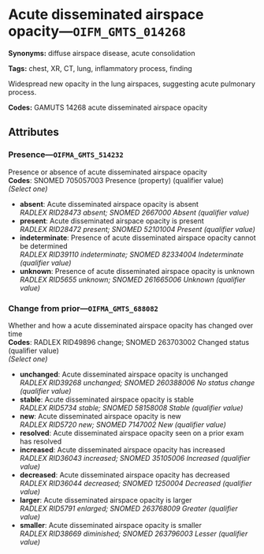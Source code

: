# Acute disseminated airspace opacity—`OIFM_GMTS_014268`

**Synonyms:** diffuse airspace disease, acute consolidation

**Tags:** chest, XR, CT, lung, inflammatory process, finding

Widespread new opacity in the lung airspaces, suggesting acute pulmonary process.

**Codes:** GAMUTS 14268 acute disseminated airspace opacity

## Attributes

### Presence—`OIFMA_GMTS_514232`

Presence or absence of acute disseminated airspace opacity  
**Codes**: SNOMED 705057003 Presence (property) (qualifier value)  
*(Select one)*

- **absent**: Acute disseminated airspace opacity is absent  
_RADLEX RID28473 absent; SNOMED 2667000 Absent (qualifier value)_
- **present**: Acute disseminated airspace opacity is present  
_RADLEX RID28472 present; SNOMED 52101004 Present (qualifier value)_
- **indeterminate**: Presence of acute disseminated airspace opacity cannot be determined  
_RADLEX RID39110 indeterminate; SNOMED 82334004 Indeterminate (qualifier value)_
- **unknown**: Presence of acute disseminated airspace opacity is unknown  
_RADLEX RID5655 unknown; SNOMED 261665006 Unknown (qualifier value)_

### Change from prior—`OIFMA_GMTS_688082`

Whether and how a acute disseminated airspace opacity has changed over time  
**Codes**: RADLEX RID49896 change; SNOMED 263703002 Changed status (qualifier value)  
*(Select one)*

- **unchanged**: Acute disseminated airspace opacity is unchanged  
_RADLEX RID39268 unchanged; SNOMED 260388006 No status change (qualifier value)_
- **stable**: Acute disseminated airspace opacity is stable  
_RADLEX RID5734 stable; SNOMED 58158008 Stable (qualifier value)_
- **new**: Acute disseminated airspace opacity is new  
_RADLEX RID5720 new; SNOMED 7147002 New (qualifier value)_
- **resolved**: Acute disseminated airspace opacity seen on a prior exam has resolved  
- **increased**: Acute disseminated airspace opacity has increased  
_RADLEX RID36043 increased; SNOMED 35105006 Increased (qualifier value)_
- **decreased**: Acute disseminated airspace opacity has decreased  
_RADLEX RID36044 decreased; SNOMED 1250004 Decreased (qualifier value)_
- **larger**: Acute disseminated airspace opacity is larger  
_RADLEX RID5791 enlarged; SNOMED 263768009 Greater (qualifier value)_
- **smaller**: Acute disseminated airspace opacity is smaller  
_RADLEX RID38669 diminished; SNOMED 263796003 Lesser (qualifier value)_